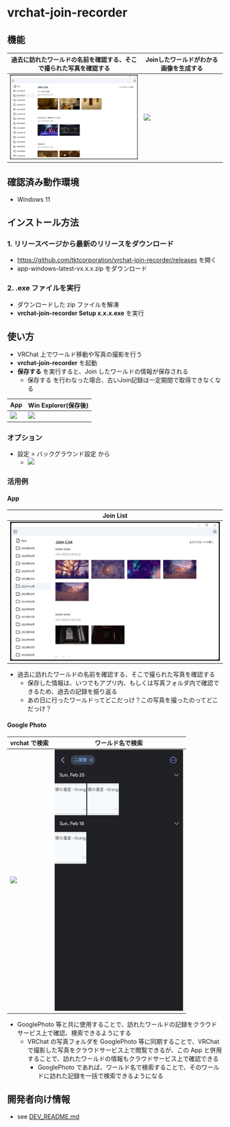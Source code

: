 # vrchat-join-recorder

## 機能
| 過去に訪れたワールドの名前を確認する、そこで撮られた写真を確認する | Joinしたワールドがわかる画像を生成する |
| --- | --- |
| <img src="README-image/join-list.jpg" width="400px"> | <img src="README-image/explorer-result.jpg" width="400px"> |

## 確認済み動作環境
* Windows 11

## インストール方法
### 1. リリースページから最新のリリースをダウンロード
* https://github.com/tktcorporation/vrchat-join-recorder/releases を開く
* app-windows-latest-vx.x.x.zip をダウンロード

### 2. .exe ファイルを実行
* ダウンロードした zip ファイルを解凍
* **vrchat-join-recorder Setup x.x.x.exe** を実行

## 使い方
* VRChat 上でワールド移動や写真の撮影を行う
* **vrchat-join-recorder** を起動
* **保存する** を実行すると、Join したワールドの情報が保存される
  * 保存する を行わなった場合、古いJoin記録は一定期間で取得できなくなる

| App | Win Explorer(保存後) |
| --- | --- |
| <img src="README-image/new-join-list.jpg" width="400px"> | <img src="README-image/explorer-result.jpg" width="400px"> |

### オプション
* 設定 > バックグラウンド設定 から
  * <img src="playwright/previews/SETTING_BACKGROUND_EXECUTION.png" width="400px">

### 活用例
#### App
| Join List |
| --- |
| <img src="README-image/join-list-2.jpg" width="600px"> |
* 過去に訪れたワールドの名前を確認する、そこで撮られた写真を確認する
  * 保存した情報は、いつでもアプリ内、もしくは写真フォルダ内で確認できるため、過去の記録を振り返る
  * あの日に行ったワールドってどこだっけ？この写真を撮ったのってどこだっけ？

#### Google Photo
| vrchat で検索 | ワールド名で検索 |
| --- | --- |
| <img src="README-image/google-photo-screenshot.jpg" width="300px"> | <img src="README-image/google-photo-search.jpg" width="300px"> |
* GooglePhoto 等と共に使用することで、訪れたワールドの記録をクラウドサービス上で確認、検索できるようにする
  * VRChat の写真フォルダを GooglePhoto 等に同期することで、VRChat で撮影した写真をクラウドサービス上で閲覧できるが、この App と併用することで、訪れたワールドの情報もクラウドサービス上で確認できる
    * GooglePhoto であれば、ワールド名で検索することで、そのワールドに訪れた記録を一括で検索できるようになる

## 開発者向け情報
* see [DEV_README.md](DEV_README.md)
